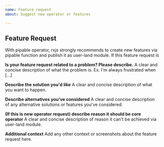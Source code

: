 ```yaml
---
name: Feature request
about: Suggest new operator or features

---
```


## Feature Request

With pipable operator, rxjs strongly recommends to create new features via pipable function and publish it as user-land module. If this feature request is 

**Is your feature request related to a problem? Please describe.**
A clear and concise description of what the problem is. Ex. I'm always frustrated when [...]

**Describe the solution you'd like**
A clear and concise description of what you want to happen.

**Describe alternatives you've considered**
A clear and concise description of any alternative solutions or features you've considered.

**(If this is new operator request) describe reason it should be core operator**
A clear and concise description of reason it can't be achieved via user-land module.

**Additional context**
Add any other context or screenshots about the feature request here.
